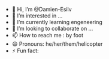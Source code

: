 - 👋 Hi, I’m @Damien-Esilv
- 👀 I’m interested in ...
- 🌱 I’m currently learning engeneering
- 💞️ I’m looking to collaborate on ...
- 📫 How to reach me : by foot
- 😄 Pronouns: he/her/them/helicopter
- ⚡ Fun fact: 

<!---
Damien-Esilv/Damien-Esilv is a ✨ special ✨ repository because its `README.md` (this file) appears on your GitHub profile.
You can click the Preview link to take a look at your changes.
--->

